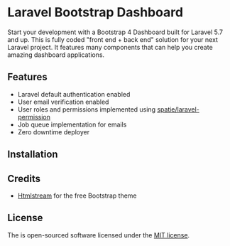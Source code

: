 # Laravel Bootstrap Dashboard

Start your development with a Bootstrap 4 Dashboard built for Laravel 5.7 and up. This is fully coded "front end + back end" solution for your next Laravel project. It features many components that can help you create amazing dashboard applications.

## Features

-   Laravel default authentication enabled
-   User email verification enabled
-   User roles and permissions implemented using [spatie/laravel-permission](https://github.com/spatie/laravel-permission)
-   Job queue implementation for emails
-   Zero downtime deployer

## Installation

## Credits

-   [Htmlstream](https://htmlstream.com/templates/stream-dashboard-ui-kit) for the free Bootstrap theme

## License

The is open-sourced software licensed under the [MIT license](https://opensource.org/licenses/MIT).
